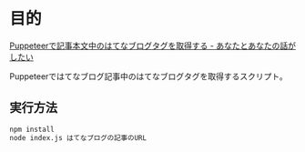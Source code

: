 # 目的

[Puppeteerで記事本文中のはてなブログタグを取得する - あなたとあなたの話がしたい](https://fuyu.hatenablog.com/entry/2020/10/09/215305)

Puppeteerではてなブログ記事中のはてなブログタグを取得するスクリプト。

## 実行方法

```sh
npm install
node index.js はてなブログの記事のURL
```
